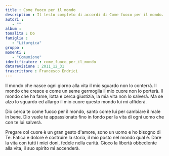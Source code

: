 ```yaml
--- 
title : Come fuoco per il mondo
description : Il testo completo di accordi di Come fuoco per il mondo. Inseriscila nel tuo canzoniere!
autori : 
   - ""
album : 
tonalita : Do
famiglia : 
   - "Liturgica"
gruppo : 
momenti : 
   - "Comunione"
identificatore : come_fuoco_per_il_mondo
datarevisione : 2011_12_31
trascrittore : Francesco Endrici
--- 
```




Il mondo che nasce ogni giorno alla vita
il mio sguardo non lo conterrà.
Il mondo che cresce e come un seme germoglia
il mio cuore non lo porterà.
Il mondo che ha fame, lotta e cerca giustizia,
la mia vita non lo salverà.
Ma se alzo lo sguardo ed allargo il mio cuore
questo mondo lui mi affiderà.


Dio cerca te come fuoco per il mondo,
santo come lui per cambiare il male in bene.
Dio vuole te appassionato fino in fondo
per la vita di ogni uomo che con te lui salverà.


Pregare col cuore è un gran gesto d'amore,
sono un uomo e ho bisogno di Te.
Fatica e dolore è costruire la storia,
il mio posto nel mondo qual è.
Dare la vita con tutti i miei doni,
fedele nella carità.
Gioco la libertà obbediente alla vita,
il suo spirito mi accenderà.



